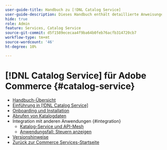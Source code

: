 ```yaml
---
user-guide-title: Handbuch zu [!DNL Catalog Service]
user-guide-description: Dieses Handbuch enthält detaillierte Anweisungen zur Verwendung von  [!DNL Catalog Service]  für Adobe Commerce.
hide: true
role: Admin
feature: Services, Catalog Service
source-git-commit: d5f1589ececaa4f9ba64b0feb76acfb314720cb7
workflow-type: tm+mt
source-wordcount: '46'
ht-degree: 10%

---
```


# [!DNL Catalog Service] für Adobe Commerce {#catalog-service}

- [Handbuch-Übersicht](guide-overview.md)
- [Einführung in [!DNL Catalog Service]](overview.md)
- [Onboarding und Installation](installation.md)
- [Abrufen von Katalogdaten](graphql-queries.md)
- Integration mit anderen Anwendungen {#integration}
   - [Katalog-Service und API-Mesh](mesh.md)
   - [Anwendungsfall: Steuern anzeigen](taxes.md)
- [Versionshinweise](release-notes.md)
- [Zurück zur Commerce Services-Startseite](https://experienceleague.adobe.com/de/docs/commerce/user-guides/home)


